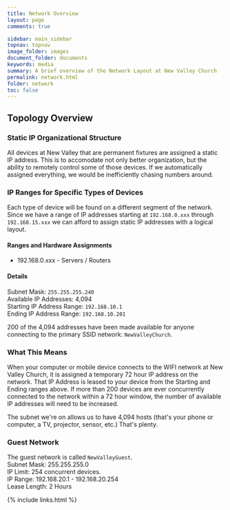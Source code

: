 ```yaml
---
title: Network Overview
layout: page
comments: true

sidebar: main_sidebar
topnav: topnav
image_folder: images
document_folder: documents
keywords: media
summary: A brief overview of the Network Layout at New Valley Church
permalink: network.html
folder: network
toc: false
---
```


## Topology Overview

### Static IP Organizational Structure

All devices at New Valley that are permanent fixtures are assigned a static IP address.  This is to accomodate not only better organization, but the ability to remotely control some of those devices.  If we automatically assigned everything, we would be inefficiently chasing numbers around.

### IP Ranges for Specific Types of Devices

Each type of device will be found on a different segment of the network.  Since we have a range of IP addresses starting at `192.168.0.xxx` through `192.168.15.xxx` we can afford to assign static IP addresses with a logical layout. 

#### Ranges and Hardware Assignments

- 192.168.0.xxx - Servers / Routers

#### Details

Subnet Mask: `255.255.255.240`  
Available IP Addresses: 4,094  
Starting IP Address Range: `192.168.10.1`  
Ending IP Address Range: `192.168.10.201`     

200 of the 4,094 addresses have been made available for anyone connecting to the primary SSID network: `NewValleyChurch`.

### What This Means
When your computer or mobile device connects to the WIFI network at New Valley Church, it is assigned a temporary 72 hour IP address on the network.  That IP Address is leased to your device from the Starting and Ending ranges above.  If more than 200 devices are ever concurrently connected to the network within a 72 hour window, the number of available IP addresses will need to be increased.

The subnet we're on allows us to have 4,094 hosts (that's your phone or computer, a TV, projector, sensor, etc.)  That's plenty.

### Guest Network
The guest network is called `NewValleyGuest`.  
Subnet Mask: 255.255.255.0  
IP Limit: 254 concurrent devices.  
IP Range: 192.168.20.1 - 192.168.20.254  
Lease Length: 2 Hours  

{% include links.html %}
